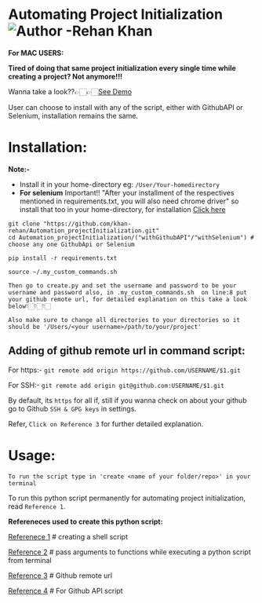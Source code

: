# Automating Project Initialization ![Author -Rehan Khan](https://img.shields.io/badge/Author-Rehan%20Khan-blue)

**For MAC USERS:**

**Tired of doing that same project initialization every single time while creating a project? Not anymore!!!**
 
 Wanna take a look??👉🏻👉🏻[See Demo](https://youtu.be/Lpo5AOpjQqc)
 
User can choose to install with any of the script, either with GithubAPI or Selenium, installation remains the same.

# Installation:

**Note:-**

- Install it in your home-directory eg: `/User/Your-homedirectory`
- **For selenium** Important!! "After your installment of the respectives mentioned in requirements.txt, you will also need chrome driver" so install that too in your home-directory, for installation [Click here](https://chromedriver.chromium.org/)

```
git clone "https://github.com/khan-rehan/Automation_projectInitialization.git"
cd Automation_projectInitialization/("withGithubAPI"/"withSelenium") # choose any one GithubApi or Selenium

pip install -r requirements.txt

source ~/.my_custom_commands.sh

Then go to create.py and set the username and password to be your username and password also, in .my_custom_commands.sh  on line:8 put your github remote url, for detailed explanation on this take a look below👇🏻👇🏻👇🏻

Also make sure to change all directories to your directories so it should be '/Users/<your username>/path/to/your/project'
```

## Adding of github remote url in command script:

For https:- `git remote add origin https://github.com/USERNAME/$1.git`

For SSH:- `git remote add origin git@github.com:USERNAME/$1.git`

By default, its `https` for all if, still if you wanna check on about your github go to Github `SSH & GPG keys` in settings.

Refer, `Click on Reference 3` for further detailed explanation.

# Usage:

```
To run the script type in 'create <name of your folder/repo>' in your terminal
```

 To run this python script permanently for automating project initialization, read `Reference 1`.

**Refereneces used to create this python script:**

[Referenece 1](https://medium.com/devnetwork/how-to-create-your-own-custom-terminal-commands-c5008782a78e) # creating a shell script

[Reference 2](https://askubuntu.com/questions/430196/how-to-pass-arguments-to-functions-while-executing-a-python-script-from-terminal) # pass arguments to functions while executing a python script from terminal

[Reference 3](https://help.github.com/en/github/using-git/changing-a-remotes-url) # Github remote url

[Reference 4](https://github.com/PyGithub/PyGithub) # For Github API script
